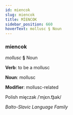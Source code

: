 ```yaml
---
id: miencok
slug: miencok
title: MİENCOK
sidebar_position: 660
hoverText: mollusc § Noun
---
```


### miencok

*mollusc* **§** Noun

**Verb**: to be a mollusc

**Noun**: mollusc

**Modifier**: mollusc-related

Polish mięczak /ˈmjɛn.t͡ʂak/

*Balto-Slavic Language Family*